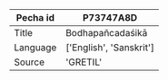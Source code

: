 |Pecha id | P73747A8D
| --- | --- 
|Title | Bodhapañcadaśikā 
|Language | ['English', 'Sanskrit']
|Source | 'GRETIL'